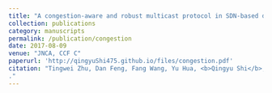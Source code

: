 ```yaml
---
title: "A congestion-aware and robust multicast protocol in SDN-based data center networks"
collection: publications
category: manuscripts
permalink: /publication/congestion
date: 2017-08-09
venue: "JNCA, CCF C"
paperurl: 'http://qingyuShi475.github.io/files/congestion.pdf'
citation: "Tingwei Zhu, Dan Feng, Fang Wang, Yu Hua, <b>Qingyu Shi</b>, Yanwen Xie, Yong Wan. A congestion-aware and robust multicast protocol in SDN-based data center networks. Journal of Network and Computer Applications (JNCA), 95: 105-117 (2017)
."
---
```



